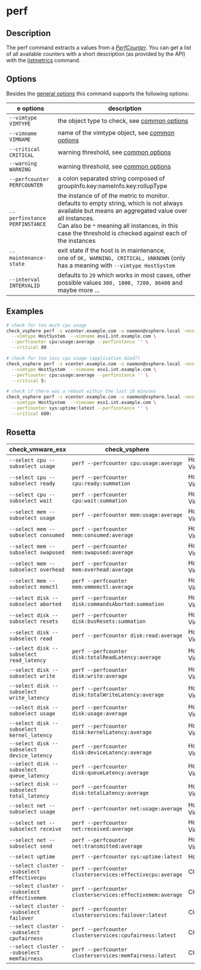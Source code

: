 # perf

## Description

The perf command extracts a values from a
[_PerfCounter_](https://vdc-repo.vmware.com/vmwb-repository/dcr-public/1ef6c336-7bef-477d-b9bb-caa1767d7e30/82521f49-9d9a-42b7-b19b-9e6cd9b30db1/vim.PerformanceManager.html).
You can get a list of all available counters with a short description (as
provided by the API) with the [listmetrics](/cmd/listmetrics) command.

## Options

Besides the [general options](/cmd/) this command supports the following
options:

|e options | description |
|---|---|
| `--vimtype VIMTYPE` | the object type to check, see [common options](/cmd/?id=common-options) |
| `--vimname VIMNAME` | name of the vimtype object, see [common options](/cmd/?id=common-options) |
| `--critical CRITICAL`   | warning threshold, see [common options](/cmd/?id=common-options) |
| `--warning WARNING`     | warning threshold, see [common options](/cmd/?id=common-options) |
| `--perfcounter PERFCOUNTER` | a colon separated string composed of groupInfo.key:nameInfo.key:rollupType |
| `--perfinstance PERFINSTANCE` | the instance of of the metric to monitor.<br/>defaults to empty string, which is not always available but means an aggregated value over all instances.<br/>Can also be `*` meaning all instances, in this case the threshold is checked against each of the instances |
| `--maintenance-state` | exit state if the host is in maintenance,<br/> one of `OK, WARNING, CRITICAL, UNKNOWN` (only has a meaning with `--vimtype HostSystem` |
| `--interval INTERVALID` | defaults to `20` which works in most cases, other possible values `300, 1800, 7200, 86400` and maybe more ...|

## Examples

``` bash
# check for too much cpu usage
check_vsphere perf -s vcenter.example.com -u naemon@vsphere.local -nossl \
  --vimtype HostSystem  --vimname esx1.int.example.com \
  --perfcounter cpu:usage:average --perfinstance '' \
  --critical 80

# check for too less cpu usage (application died?)
check_vsphere perf -s vcenter.example.com -u naemon@vsphere.local -nossl \
  --vimtype HostSystem  --vimname esx1.int.example.com \
  --perfcounter cpu:usage:average --perfinstance '' \
  --critical 5:

# check if there was a reboot within the last 10 minutes
check_vsphere perf -s vcenter.example.com -u naemon@vsphere.local -nossl \
  --vimtype HostSystem  --vimname esx1.int.example.com \
  --perfcounter sys:uptime:latest --perfinstance '' \
  --critical 600:
```


## Rosetta

| check\_vmware\_esx | check\_vsphere | vimtypes |
|---|---|---|
| `--select cpu --subselect usage` | `perf --perfcounter cpu:usage:average`   | HostSystem, VirtualMachine |
| `--select cpu --subselect ready` | `perf --perfcounter cpu:ready:summation` | HostSystem, VirtualMachine |
| `--select cpu --subselect wait`  | `perf --perfcounter cpu:wait:summation`  | HostSystem, VirtualMachine |
| `--select mem --subselect usage` | `perf --perfcounter mem:usage:average`   | HostSystem, VirtualMachine |
| `--select mem --subselect consumed` | `perf --perfcounter mem:consumed:average`   | HostSystem, VirtualMachine |
| `--select mem --subselect swapused` | `perf --perfcounter mem:swapused:average`   | HostSystem, VirtualMachine |
| `--select mem --subselect overhead` | `perf --perfcounter mem:overhead:average`   | HostSystem, VirtualMachine |
| `--select mem --subselect memctl`   | `perf --perfcounter mem:vmmemctl:average`   | HostSystem, VirtualMachine |
| `--select disk --subselect aborted` | `perf --perfcounter disk:commandsAborted:summation` | HostSystem, VirtualMachine |
| `--select disk --subselect resets` | `perf --perfcounter disk:busResets:summation` | HostSystem, VirtualMachine |
| `--select disk --subselect read` | `perf --perfcounter disk:read:average` | HostSystem, VirtualMachine |
| `--select disk --subselect read_latency` | `perf --perfcounter disk:totalReadLatency:average` | HostSystem, VirtualMachine |
| `--select disk --subselect write` | `perf --perfcounter disk:write:average` | HostSystem, VirtualMachine |
| `--select disk --subselect write_latency` | `perf --perfcounter disk:totalWriteLatency:average` | HostSystem, VirtualMachine |
| `--select disk --subselect usage` | `perf --perfcounter disk:usage:average` | HostSystem, VirtualMachine |
| `--select disk --subselect kernel_latency` | `perf --perfcounter disk:kernelLatency:average` | HostSystem, VirtualMachine |
| `--select disk --subselect device_latency` | `perf --perfcounter disk:deviceLatency:average` | HostSystem, VirtualMachine |
| `--select disk --subselect queue_latency` | `perf --perfcounter disk:queueLatency:average` | HostSystem, VirtualMachine |
| `--select disk --subselect total_latency` | `perf --perfcounter disk:totalLatency:average` | HostSystem, VirtualMachine |
| `--select net --subselect usage` | `perf --perfcounter net:usage:average` | HostSystem, VirtualMachine |
| `--select net --subselect receive` | `perf --perfcounter net:received:average` | HostSystem, VirtualMachine |
| `--select net --subselect send` | `perf --perfcounter net:transmitted:average` | HostSystem, VirtualMachine |
| `--select uptime` | `perf --perfcounter sys:uptime:latest` | HostSystem,VirtualMachine |
| `--select cluster --subselect effectivecpu` | `perf --perfcounter clusterservices:effectivecpu:average` | ClusterComputeResource |
| `--select cluster --subselect effectivemem` | `perf --perfcounter clusterservices:effectivemem:average` | ClusterComputeResource |
| `--select cluster --subselect failover` | `perf --perfcounter clusterservices:failover:latest` | ClusterComputeResource |
| `--select cluster --subselect cpufairness` | `perf --perfcounter clusterservices:cpufairness:latest` | ClusterComputeResource |
| `--select cluster --subselect memfairness` | `perf --perfcounter clusterservices:memfairness:latest` | ClusterComputeResource |
